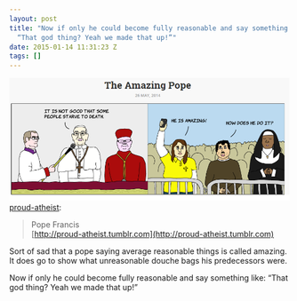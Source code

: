```yaml
---
layout: post
title: "Now if only he could become fully reasonable and say something like:
  “That god thing? Yeah we made that up!”"
date: 2015-01-14 11:31:23 Z
tags: []
---
```

![](/media/2015/01/108068728909.png)
[proud-atheist](http://proud-atheist.tumblr.com/post/108060567135/pope-francis-http-proud-atheist-tumblr-com):

> Pope Francis  
> [](http://proud-atheist.tumblr.com)[http://proud-atheist.tumblr.com](http://proud-atheist.tumblr.com)

Sort of sad that a pope saying average reasonable things is called amazing. It does go to show what unreasonable douche bags his predecessors were.

Now if only he could become fully reasonable and say something like: “That god thing? Yeah we made that up!”
